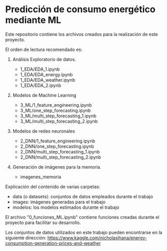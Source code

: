 # Predicción de consumo energético mediante ML

Este repositorio contiene los archivos creados para la realización de este proyecto.

El orden de lectura recomendado es:

1. Análisis Exploratorio de datos. 

    - 1_EDA/EDA_1.ipynb
    - 1_EDA/EDA_energy.ipynb
    - 1_EDA/EDA_weather.ipynb
    - 1_EDA/EDA_2.ipynb
  
2. Modelos de Machine Learning
    - 3_ML/1_feature_engineering.ipynb
    - 3_ML/one_step_forecasting.ipynb
    - 3_ML/multi_step_forecasting_1.ipynb
    - 3_ML/multi_step_forecasting_2.ipynb

4. Modelos de redes neuronales
    - 2_DNN/1_feature_engineering.ipynb
    - 2_DNN/one_step_forecasting.ipynb
    - 2_DNN/multi_step_forecasting_1.ipynb
    - 2_DNN/multi_step_forecasting_2.ipynb

6. Generación de imágenes para la memoria.
    - imagenes_memoria 


Explicación del contenido de varias carpetas:
- data (o datasets): conjuntos de datos empleados durante el trabajo
- images: imágenes generadas para el trabajo
- modelos: los modelos estimados durante el trabajo

El archivo "0_funciones_ML.ipynb" contiene funciones creadas durante el proyecto para facilitar su desarrollo.

Los conjuntos de datos utilizados en este trabajo pueden encontrarse en la
siguiente dirección:    https://www.kaggle.com/nicholasjhana/energy-consumption-generation-prices-and-weather
